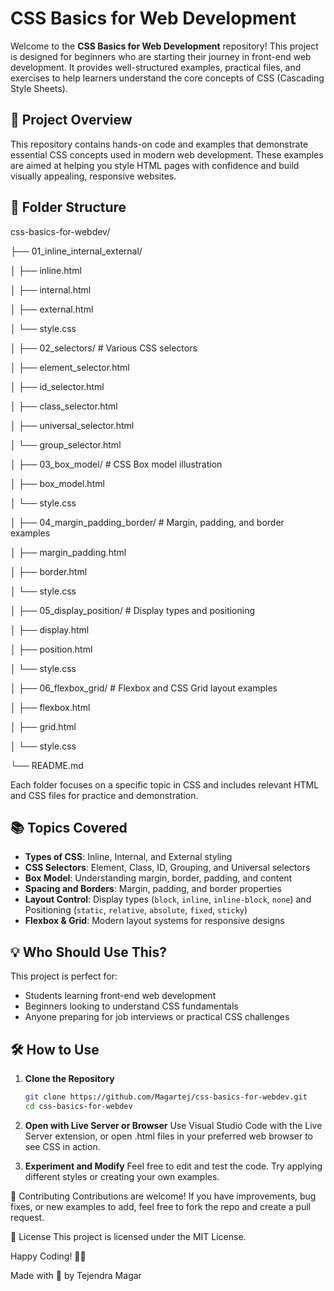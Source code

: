 # CSS Basics for Web Development

Welcome to the **CSS Basics for Web Development** repository! This project is designed for beginners who are starting their journey in front-end web development. It provides well-structured examples, practical files, and exercises to help learners understand the core concepts of CSS (Cascading Style Sheets).

## 🚀 Project Overview

This repository contains hands-on code and examples that demonstrate essential CSS concepts used in modern web development. These examples are aimed at helping you style HTML pages with confidence and build visually appealing, responsive websites.

## 📁 Folder Structure

css-basics-for-webdev/

├── 01_inline_internal_external/

│ ├── inline.html

│ ├── internal.html

│ ├── external.html

│ └── style.css

│
├── 02_selectors/ # Various CSS selectors

│ ├── element_selector.html

│ ├── id_selector.html

│ ├── class_selector.html

│ ├── universal_selector.html

│ └── group_selector.html

│
├── 03_box_model/ # CSS Box model illustration

│ ├── box_model.html

│ └── style.css

│
├── 04_margin_padding_border/ # Margin, padding, and border examples

│ ├── margin_padding.html

│ ├── border.html

│ └── style.css

│
├── 05_display_position/ # Display types and positioning

│ ├── display.html

│ ├── position.html

│ └── style.css

│
├── 06_flexbox_grid/ # Flexbox and CSS Grid layout examples

│ ├── flexbox.html

│ ├── grid.html

│ └── style.css

└── README.md

Each folder focuses on a specific topic in CSS and includes relevant HTML and CSS files for practice and demonstration.

## 📚 Topics Covered

- **Types of CSS**: Inline, Internal, and External styling
- **CSS Selectors**: Element, Class, ID, Grouping, and Universal selectors
- **Box Model**: Understanding margin, border, padding, and content
- **Spacing and Borders**: Margin, padding, and border properties
- **Layout Control**: Display types (`block`, `inline`, `inline-block`, `none`) and Positioning (`static`, `relative`, `absolute`, `fixed`, `sticky`)
- **Flexbox & Grid**: Modern layout systems for responsive designs

## 💡 Who Should Use This?

This project is perfect for:

- Students learning front-end web development
- Beginners looking to understand CSS fundamentals
- Anyone preparing for job interviews or practical CSS challenges

## 🛠️ How to Use

1. **Clone the Repository**

   ```bash
   git clone https://github.com/Magartej/css-basics-for-webdev.git
   cd css-basics-for-webdev

   ```

2. **Open with Live Server or Browser**
   Use Visual Studio Code with the Live Server extension, or open .html files in your preferred web browser to see CSS in action.

3. **Experiment and Modify**
   Feel free to edit and test the code. Try applying different styles or creating your own examples.

🤝 Contributing
Contributions are welcome! If you have improvements, bug fixes, or new examples to add, feel free to fork the repo and create a pull request.

📜 License
This project is licensed under the MIT License.

Happy Coding! 👨‍💻

Made with 💙 by Tejendra Magar

